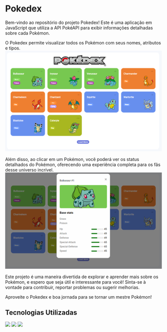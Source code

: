 # Pokedex

Bem-vindo ao repositório do projeto Pokedex! 
Este é uma aplicação em JavaScript que utiliza a API PokéAPI para exibir informações detalhadas sobre cada Pokémon.


O Pokedex permite visualizar todos os Pokémon com seus nomes, atributos e tipos.
![Logo](https://github.com/mrjefersoniure/Pokedex/blob/main/assets/img/desktop.png?raw=true)

 
 
Além disso, ao clicar em um Pokémon, você poderá ver os status detalhados do Pokémon, oferecendo uma experiência completa para os fãs desse universo incrível.
![Logo](https://github.com/mrjefersoniure/Pokedex/blob/main/assets/img/detalhes.png?raw=true)

Este projeto é uma maneira divertida de explorar e aprender mais sobre os Pokémon,
e espero que seja útil e interessante para você! Sinta-se à vontade para contribuir,
reportar problemas ou sugerir melhorias.


Aproveite o Pokedex e boa jornada para se tornar um mestre Pokémon!

## Tecnologias Utilizadas
<code><img height="35" src="https://cdn.jsdelivr.net/gh/devicons/devicon/icons/html5/html5-original.svg"></code>
<code><img height="35" src="https://cdn.jsdelivr.net/gh/devicons/devicon/icons/css3/css3-original.svg"></code>
<code><img height="35" src="https://cdn.jsdelivr.net/gh/devicons/devicon/icons/javascript/javascript-original.svg"></code>
